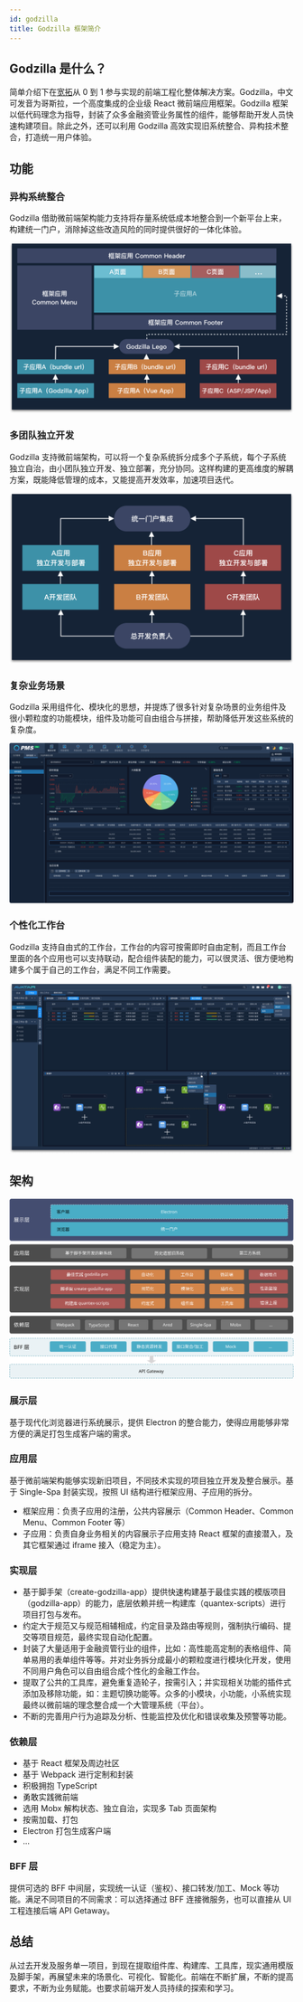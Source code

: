 ```yaml
---
id: godzilla
title: Godzilla 框架简介
---
```


## Godzilla 是什么？

简单介绍下在[宽拓](https://www.iquantex.com/)从 0 到 1 参与实现的前端工程化整体解决方案。Godzilla，中文可发音为哥斯拉，一个高度集成的企业级 React 微前端应用框架。Godzilla 框架以低代码理念为指导，封装了众多金融资管业务属性的组件，能够帮助开发人员快速构建项目。除此之外，还可以利用 Godzilla 高效实现旧系统整合、异构技术整合，打造统一用户体验。

<!--truncate-->

## 功能

### 异构系统整合

Godzilla 借助微前端架构能力支持将存量系统低成本地整合到一个新平台上来，构建统一门户，消除掉这些改造风险的同时提供很好的一体化体验。

![Godzilla 整合功能](./img/godzilla-integration.png)

### 多团队独立开发

Godzilla 支持微前端架构，可以将一个复杂系统拆分成多个子系统，每个子系统独立自治，由小团队独立开发、独立部署，充分协同。这样构建的更高维度的解耦方案，既能降低管理的成本，又能提高开发效率，加速项目迭代。

![Godzilla 整合功能](./img/godzilla-synergy.png)

### 复杂业务场景

Godzilla 采用组件化、模块化的思想，并提炼了很多针对复杂场景的业务组件及很小颗粒度的功能模块，组件及功能可自由组合与拼接，帮助降低开发这些系统的复杂度。

![Godzilla 复杂业务](./img/godzilla-pms.png)

### 个性化工作台

Godzilla 支持自由式的工作台，工作台的内容可按需即时自由定制，而且工作台里面的各个应用也可以支持联动，配合组件装配的能力，可以很灵活、很方便地构建多个属于自己的工作台，满足不同工作需要。

![Godzilla 个性化工作台](./img/godzilla-work-space.png)

## 架构

![Godzilla 架构图](/img/godzilla-black.svg)

### 展示层

基于现代化浏览器进行系统展示，提供 Electron 的整合能力，使得应用能够非常方便的满足打包生成客户端的需求。

### 应用层

基于微前端架构能够实现新旧项目，不同技术实现的项目独立开发及整合展示。基于 Single-Spa 封装实现，按照 UI 结构进行框架应用、子应用的拆分。

- 框架应用：负责子应用的注册，公共内容展示（Common Header、Common Menu、Common Footer 等）
- 子应用：负责自身业务相关的内容展示子应用支持 React 框架的直接潜入，及其它框架通过 iframe 接入（稳定为主）。

### 实现层

- 基于脚手架（create-godzilla-app）提供快速构建基于最佳实践的模版项目（godzilla-app）的能力，底层依赖并统一构建库（quantex-scripts）进行项目打包与发布。
- 约定大于规范又与规范相辅相成，约定目录及路由等规则，强制执行编码、提交等项目规范，最终实现自动化配置。
- 封装了大量适用于金融资管行业的组件，比如：高性能高定制的表格组件、简单易用的表单组件等等。并对业务拆分成最小的颗粒度进行模块化开发，使用不同用户角色可以自由组合成个性化的金融工作台。
- 提取了公共的工具库，避免重复造轮子，按需引入；并实现相关功能的插件式添加及移除功能，如：主题切换功能等。众多的小模块，小功能，小系统实现最终以微前端的理念整合成一个大管理系统（平台）。
- 不断的完善用户行为追踪及分析、性能监控及优化和错误收集及预警等功能。

### 依赖层

- 基于 React 框架及周边社区
- 基于 Webpack 进行定制和封装
- 积极拥抱 TypeScript
- 勇敢实践微前端
- 选用 Mobx 解构状态、独立自治，实现多 Tab 页面架构
- 按需加载、打包
- Electron 打包生成客户端
- ...

### BFF 层

提供可选的 BFF 中间层，实现统一认证（鉴权）、接口转发/加工、Mock 等功能。满足不同项目的不同需求：可以选择通过 BFF 连接微服务，也可以直接从 UI 工程连接后端 API Getaway。

## 总结

从过去开发及服务单一项目，到现在提取组件库、构建库、工具库，现实通用模版及脚手架，再展望未来的场景化、可视化、智能化。前端在不断扩展，不断的提高要求，不断为业务赋能。也要求前端开发人员持续的探索和学习。
